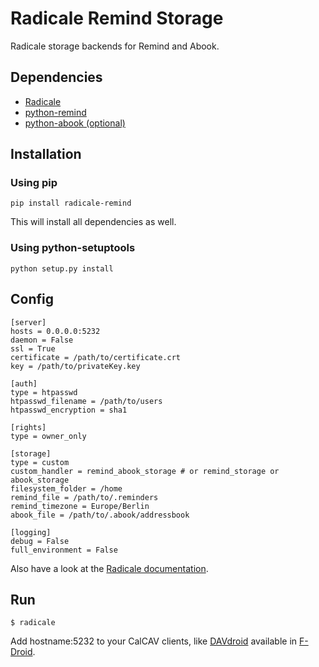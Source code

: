 # Radicale Remind Storage

Radicale storage backends for Remind and Abook.

## Dependencies

- [Radicale](http://www.radicale.org)
- [python-remind](https://github.com/jspricke/python-remind)
- [python-abook (optional)](https://github.com/jspricke/python-abook)

## Installation

### Using pip

```
pip install radicale-remind
```

This will install all dependencies as well.

### Using python-setuptools

```
python setup.py install
```

## Config

```
[server]
hosts = 0.0.0.0:5232
daemon = False
ssl = True
certificate = /path/to/certificate.crt
key = /path/to/privateKey.key

[auth]
type = htpasswd
htpasswd_filename = /path/to/users
htpasswd_encryption = sha1

[rights]
type = owner_only

[storage]
type = custom
custom_handler = remind_abook_storage # or remind_storage or abook_storage
filesystem_folder = /home
remind_file = /path/to/.reminders
remind_timezone = Europe/Berlin
abook_file = /path/to/.abook/addressbook

[logging]
debug = False
full_environment = False
```
Also have a look at the [Radicale documentation](http://radicale.org/user_documentation/).

## Run

```
$ radicale
```
Add hostname:5232 to your CalCAV clients, like [DAVdroid](https://davdroid.bitfire.at/what-is-davdroid) available in [F-Droid](https://f-droid.org/).
